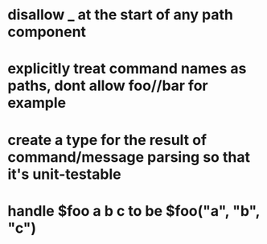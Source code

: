 # disallow _ at the start of any path component

# explicitly treat command names as paths, dont allow foo//bar for example

# create a type for the result of command/message parsing so that it's unit-testable

# handle $foo a b c to be $foo("a", "b", "c")